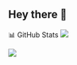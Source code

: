## Hey there 👋

📊 GitHub Stats
<img src="https://github-readme-stats.vercel.app/api?username=osyra42&show_icons=true&theme=radical">

<img src="https://github-readme-stats.vercel.app/api/top-langs/?username=osyra42&layout=compact">

